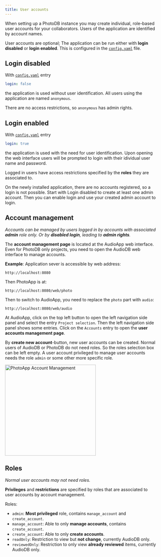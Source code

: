 ```yaml
---
title: User accounts
---
```


When setting up a PhotoDB instance you may create individual, role-based user accounts for your collaborators. Users of the application are identified by account names.

User accounts are optional; The application can be run either with **login disabled** or **login enabled**. This is configured in the [`config.yaml`](/photodb_documentation/_configuration/PhotoDB.html) file.

## Login disabled

With [`config.yaml`](/photodb_documentation/configuration/PhotoDB.html) entry
```yaml
login: false
```
the application is used without user identification. All users using the application are named `anonymous`.

There are no access restrictions, so `anonymous` has admin rights.

## Login enabled

With [`config.yaml`](/photodb_documentation/_configuration/PhotoDB.html) entry
```yaml
login: true
```
the application is used with the need for user identification. Upon opening the web interface users will be prompted to login with their idividual user name and password.

Logged in users have access restrictions specified by the **roles** they are associated to.

On the newly installed application, there are no accounts registered, so a login is not possible. Start with Login disabled to create at least one admin account. Then you can enable login and use your created admin account to login.

## Account management

*Accounts can be managed by users logged in by accounts with associated **admin** role only. Or by **disabled login**, leading to **admin rights**.*

The **account management page** is located at the AudioApp web interface. Even for PhotoDB only projects, you need to open the AudioDB web interface to manage accounts.

**Example**: Application sever is accessible by web address:
```text
http://localhost:8080
```
Then PhotoApp is at:
```text
http://localhost:8080/web/photo
```

Then to switch to AudioApp, you need to replace the `photo` part with `audio`:
```text
http://localhost:8080/web/audio
```

At AudioApp, click on the top left button to open the left navigation side panel and select the entry `Project selection`. Then the left navigation side panel shows some entries. Click on the `Accounts` entry to open the **user accounts management page**.

By **create new account**-button, new user accounts can be created. Normal users of AudioDB or PhotoDB do not need roles. So the roles selection box can be left empty. A user account privileged to manage user accounts needs the role `admin` or some other more specific role.

<img src="/photodb_documentation/assets/PhotoApp_UserManagement.png" alt="PhotoApp Account Management" width="auto" height="300" align="center">

## Roles

*Normal user accounts may not need roles.*

**Privileges** and **restrictions** are specified by roles that are associated to user accounts by account management.

Roles:
- `admin`: **Most privileged** role, contains `manage_account` and `create_account`.
- `manage_account`: Able to only **manage accounts**, contains `create_account`.
- `create_account`: Able to only **create accounts**.
- `readOnly`: Restriction to view but **not change**, currently AudioDB only.
- `reviewedOnly`: Restriction to only view **already reviewed** items, currently AudioDB only.